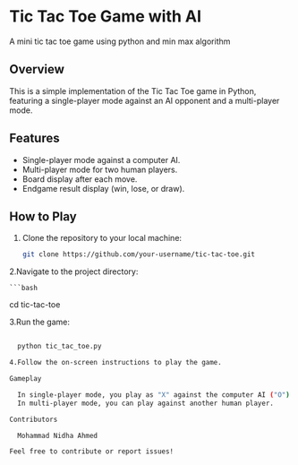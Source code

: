 # Tic Tac Toe Game with AI

A mini tic tac toe game using python and min max algorithm 

## Overview

This is a simple implementation of the Tic Tac Toe game in Python, featuring a single-player mode against an AI opponent and a multi-player mode.

## Features

- Single-player mode against a computer AI.
- Multi-player mode for two human players.
- Board display after each move.
- Endgame result display (win, lose, or draw).

## How to Play

1. Clone the repository to your local machine:

   ```bash
   git clone https://github.com/your-username/tic-tac-toe.git

2.Navigate to the project directory:

    ```bash

  cd tic-tac-toe

3.Run the game:

  ```bash

    python tic_tac_toe.py

4.Follow the on-screen instructions to play the game.

Gameplay

    In single-player mode, you play as "X" against the computer AI ("O").
    In multi-player mode, you can play against another human player.

Contributors

    Mohammad Nidha Ahmed

Feel free to contribute or report issues!
